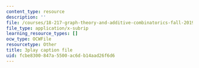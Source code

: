 ```yaml
---
content_type: resource
description: ''
file: /courses/18-217-graph-theory-and-additive-combinatorics-fall-2019/fcbe8300847a5500ac6db14aad26f6d6_50oEJs-HZHQ.vtt
file_type: application/x-subrip
learning_resource_types: []
ocw_type: OCWFile
resourcetype: Other
title: 3play caption file
uid: fcbe8300-847a-5500-ac6d-b14aad26f6d6
---
```

